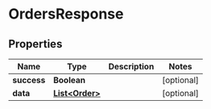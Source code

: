 # OrdersResponse

## Properties
Name | Type | Description | Notes
------------ | ------------- | ------------- | -------------
**success** | **Boolean** |  |  [optional]
**data** | [**List&lt;Order&gt;**](Order.md) |  |  [optional]
